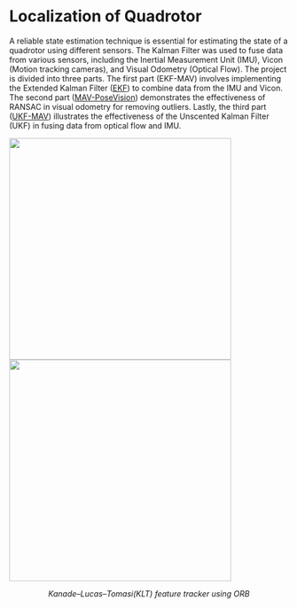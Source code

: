 # Localization of Quadrotor

A reliable state estimation technique is essential for estimating the state of a quadrotor using different sensors. The Kalman Filter was used to fuse data from various sensors, including the Inertial Measurement Unit (IMU), Vicon (Motion tracking cameras), and Visual Odometry (Optical Flow). The project is divided into three parts. The first part (EKF-MAV) involves implementing the Extended Kalman Filter ([EKF](https://github.com/navoday01/EKF-MAV/tree/e73da950d862287abedc5cdb1f67dca9171d8a4f)) to combine data from the IMU and Vicon. The second part ([MAV-PoseVision](https://github.com/navoday01/MAV-PoseVision/tree/0288ea655f5baca0400bdf383588ba4b247ae713)) demonstrates the effectiveness of RANSAC in visual odometry for removing outliers. Lastly, the third part ([UKF-MAV](https://github.com/navoday01/UKF-MAV/tree/5b54fff7b60751b276e5d57cc4ef49b6d6e9796a)) illustrates the effectiveness of the Unscented Kalman Filter (UKF) in fusing data from optical flow and IMU.

<p float="left">
  <img src="assets/KLT_tracker_ORB.gif" width="400"/>
  <img src="assets/KLT_tracker_ORB2.gif" width="400"/> 
</p>
<p align = 'center'>
  <em>Kanade–Lucas–Tomasi(KLT) feature tracker using ORB</em>
</p> 
